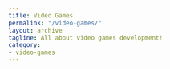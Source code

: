 ```yaml
---
title: Video Games
permalink: "/video-games/"
layout: archive
tagline: All about video games development!
category:
- video-games
---
```


